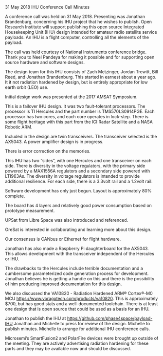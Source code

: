 31 May 2018 IHU Conference Call Minutes

A conference call was held on 31 May 2018. Presenting was Jonathan Brandenburg, concerning his IHU project that he wishes to publish. Open Research Institute will support publishing this open source Integrated Housekeeping Unit (IHU) design intended for amateur radio satellite service payloads. An IHU is a flight computer, controlling all the elements of the payload.

The call was held courtesy of National Instruments conference bridge. Thank you to Neel Pandeya for making it possible and for supporting open source hardware and software designs. 

The design team for this IHU consists of Zach Metzinger, Jordan Trewitt, Bill Reed, and Jonathan Brandenburg. This started in earnest about a year ago. It it not radiation hardened by design, but is entirely appropriate for low earth orbit (LEO) use. 

Initial design work was presented at the 2017 AMSAT Symposium. 

This is a failover IHU design. It was two fault-tolerant processors. The processor is TI Hercules and the part number is TMS570LS0914PGE. Each processor has two cores, and each core operates in lock-step. There is some flight heritage with this part from the ICI Radar Satellite and a NASA Robotic ARM. 

Included in the design are twin transceivers. The transceiver selected is the AX5043.
A power amplifier design is in progress. 

There is error correction on the memories. 

This IHU has two “sides”, with one Hercules and one transceiver on each side. There is diversity in the voltage regulators, with the primary side powered by a MAX1556A regulators and a secondary side powered with LTI963As. The diversity in voltage regulators is intended to provide additional resilience. For each side, there is a 3.3volt rail and a 1.2volt rail.

Software development has only just begun. Layout is approximately 80% complete. 

The board has 4 layers and relatively good power consumption based on prototype measurement. 

UPSat from Libre Space was also introduced and referenced.

OreSat is interested in collaborating and learning more about this design.

Our consensus is CANbus or Ethernet for flight hardware.

Jonathan has also made a Raspberry Pi daughterboard for the AX5043. This allows development with the transceiver independent of the Hercules or IHU. 

The drawbacks to the Hercules include terrible documentation and a cumbersome parameterized code generation process for development. Jonathan believes he is getting a handle on this and there is the possibility of him producing improved documentation for this design. 

We also discussed the VA10820 - Radiation Hardened ARM® Cortex®-M0 MCU https://www.voragotech.com/products/va10820. This is approximately $700, but has good stats and a well-documented toolchain. There is at least one design that is open source that could be used as a basis for an IHU. 

Jonathan to publish the IHU at https://github.com/phase4space/payload-IHU
Jonathan and Michelle to press for review of the design.
Michelle to publish minutes.
Michelle to arrange for additional IHU conference calls. 

Microsemi’s SmartFusion2 and PolarFire devices were brought up outside of the meeting.  They are actively advertising radiation hardening for these parts and they may be available now and should be discussed. 